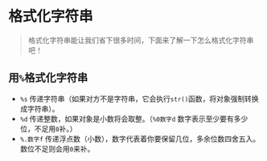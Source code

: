 # 格式化字符串
> 格式化字符串能让我们省下很多时间，下面来了解一下怎么格式化字符串吧！


## 用`%`格式化字符串

- `%s` 传递字符串（如果对方不是字符串，它会执行`str()`函数，将对象强制转换成字符串）。
- `%d` 传递整数，如果对象是小数将会取整。（`%0数字d` 数字表示至少要有多少位，不足用`0`补。）
- `%.数字f` 传递浮点数（小数），数字代表着你要保留几位，多余位数四舍五入。数位不足则会用`0`来补。
